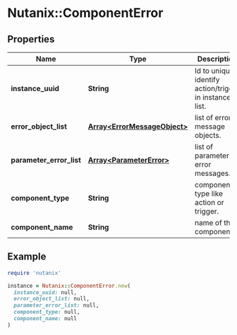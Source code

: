 # Nutanix::ComponentError

## Properties

| Name | Type | Description | Notes |
| ---- | ---- | ----------- | ----- |
| **instance_uuid** | **String** | Id to uniquely identify action/trigger in instance list. | [optional] |
| **error_object_list** | [**Array&lt;ErrorMessageObject&gt;**](ErrorMessageObject.md) | list of error message objects. | [optional] |
| **parameter_error_list** | [**Array&lt;ParameterError&gt;**](ParameterError.md) | list of parameter error messages. | [optional] |
| **component_type** | **String** | component type like action or trigger. | [optional] |
| **component_name** | **String** | name of the component. | [optional] |

## Example

```ruby
require 'nutanix'

instance = Nutanix::ComponentError.new(
  instance_uuid: null,
  error_object_list: null,
  parameter_error_list: null,
  component_type: null,
  component_name: null
)
```

